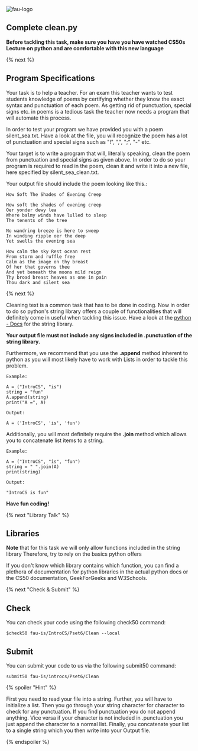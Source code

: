 ![fau-logo](https://introcs.is.rw.fau.de/img/logos/ReWi_logo.png)

## Complete clean.py

**Before tackling this task, make sure you have you have watched CS50s Lecture on python
and are comfortable with this new language**

{% next %}

## Program Specifications

Your task is to help a teacher. For an exam this teacher wants to test students knowledge
of poems by certifying whether they know the exact syntax and punctuation of each poem. As
getting rid of punctuation, special signs etc. in poems is a tedious task the teacher now needs 
a program that will automate this process. 

In order to test your program we have provided you with a poem silent_sea.txt. Have a look at the file, you
will recognize the poem has a lot of punctuation and special signs such as "!", ",", ";", "-" etc.

Your target is to write a program that will, literally speaking, clean the poem from punctuation and
special signs as given above. In order to do so your program is required to read in the poem, clean it
and write it into a new file, here specified by silent_sea_clean.txt.

Your output file should include the poem looking like this.:
~~~
How Soft The Shades of Evening Creep

How soft the shades of evening creep
Oer yonder dewy lea
Where balmy winds have lulled to sleep
The tenents of the tree

No wandring breeze is here to sweep
In winding ripple oer the deep
Yet swells the evening sea

How calm the sky Rest ocean rest
From storm and ruffle free
Calm as the image on thy breast
Of her that governs thee
And yet beneath the moons mild reign
Thy broad breast heaves as one in pain
Thou dark and silent sea
~~~

{% next %}

Cleaning text is a common task that has to be done in coding. Now in order to do so 
python's string library offers a couple of functionalities that will definitely come in useful 
when tackling this issue. Have a look at the [python - Docs](https://docs.python.org/3/library/string.html) for the
string library.

**Your output file must not include any signs included in .punctuation of the string library.**

Furthermore, we recommend that you use the **.append** method inherent to python as you will most likely have to 
work with Lists in order to tackle this problem. 
~~~
Example: 

A = ("IntroCS", "is")
string = "fun"
A.append(string)
print("A =", A)

Output:

A = ('IntroCS', 'is', 'fun')
~~~

Additionally, you will most definitely require the **.join** method which allows you to concatenate list items to a string.
~~~
Example: 

A = ("IntroCS", "is", "fun")
string = " ".join(A)
print(string)

Output:

"IntroCS is fun"
~~~

**Have fun coding!**

{% next "Library Talk" %}

## Libraries

**Note** that for this task we will only allow functions included in the string 
library Therefore, try to rely on the basics python offers

If you don't know which library contains which function, you can find a plethora of documentation for python libraries 
in the actual python docs or the CS50 documentation, GeekForGeeks and W3Schools.

{% next "Check & Submit" %}

## Check 

You can check your code using the following check50 command:

~~~
$check50 fau-is/IntroCS/Pset6/Clean --local
~~~

## Submit

You can submit your code to us via the following submit50 command:

~~~
submit50 fau-is/introcs/Pset6/Clean
~~~

{% spoiler "Hint" %}

First you need to read your file into a string. Further, you will have to initialize a list.
Then you go through your string character for character to check for any punctuation. If you find punctuation you do 
not append anything. Vice versa if your character is not included in .punctuation you just append the character to 
a normal list. Finally, you concatenate your list to a single string which you then write into your 
Output file.
 
{% endspoiler %}
